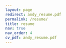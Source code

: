 ```yaml
---
layout: page
redirect: andy_resume.pdf
permalink: /resume/
title: resume
nav: true
nav_order: 4
cv_pdf: andy_resume.pdf
---
```

